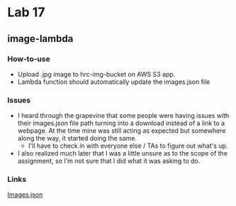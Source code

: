# Lab 17

## image-lambda

### How-to-use

- Upload .jpg image to hrc-img-bucket on AWS S3 app.
- Lambda function should automatically update the images.json file

### Issues

- I heard through the grapevine that some people were having issues with their images.json file path turning into a download instead of a link to a webpage.  At the time mine was still acting as expected but somewhere along the way, it started doing the same.
  - I'll have to check in with everyone else / TAs to figure out what's up.
- I also realized much later that I was a little unsure as to the scope of the assignment, so I'm not sure that I did what it was asking to do.
### Links

[Images.json](https://hrc-img-bucket.s3.us-west-2.amazonaws.com/images.json)